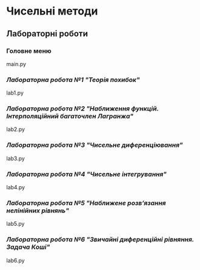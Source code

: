 # Чисельні методи
## Лабораторні роботи
### Головне меню
main.py
### *Лабораторна робота №1 "Теорія похибок"* 
lab1.py
### *Лабораторна робота №2 "Наближення функцій. Інтерполяційний багаточлен Лагранжа"*
lab2.py
### *Лабораторна робота №3 "Чисельне диференціювання"*
lab3.py
### *Лабораторна робота №4 "Чисельне інтегрування"*
lab4.py
### *Лабораторна робота №5 "Наближене розв’язання нелінійних рівнянь"*
lab5.py
### *Лабораторна робота №6 "Звичайні диференційні рівняння. Задача Коші"*
lab6.py
